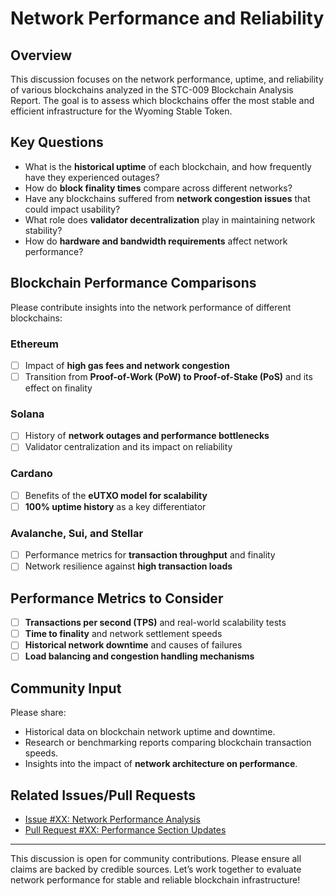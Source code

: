 # Network Performance and Reliability

## **Overview**
This discussion focuses on the network performance, uptime, and reliability of various blockchains analyzed in the STC-009 Blockchain Analysis Report. The goal is to assess which blockchains offer the most stable and efficient infrastructure for the Wyoming Stable Token.

## **Key Questions**
- What is the **historical uptime** of each blockchain, and how frequently have they experienced outages?
- How do **block finality times** compare across different networks?
- Have any blockchains suffered from **network congestion issues** that could impact usability?
- What role does **validator decentralization** play in maintaining network stability?
- How do **hardware and bandwidth requirements** affect network performance?

## **Blockchain Performance Comparisons**
Please contribute insights into the network performance of different blockchains:

### **Ethereum**
- [ ] Impact of **high gas fees and network congestion**
- [ ] Transition from **Proof-of-Work (PoW) to Proof-of-Stake (PoS)** and its effect on finality

### **Solana**
- [ ] History of **network outages and performance bottlenecks**
- [ ] Validator centralization and its impact on reliability

### **Cardano**
- [ ] Benefits of the **eUTXO model for scalability**
- [ ] **100% uptime history** as a key differentiator

### **Avalanche, Sui, and Stellar**
- [ ] Performance metrics for **transaction throughput** and finality
- [ ] Network resilience against **high transaction loads**

## **Performance Metrics to Consider**
- [ ] **Transactions per second (TPS)** and real-world scalability tests
- [ ] **Time to finality** and network settlement speeds
- [ ] **Historical network downtime** and causes of failures
- [ ] **Load balancing and congestion handling mechanisms**

## **Community Input**
Please share:
- Historical data on blockchain network uptime and downtime.
- Research or benchmarking reports comparing blockchain transaction speeds.
- Insights into the impact of **network architecture on performance**.

## **Related Issues/Pull Requests**
- [Issue #XX: Network Performance Analysis](../issues/XX)
- [Pull Request #XX: Performance Section Updates](../pulls/XX)

---

This discussion is open for community contributions. Please ensure all claims are backed by credible sources. Let’s work together to evaluate network performance for stable and reliable blockchain infrastructure!
